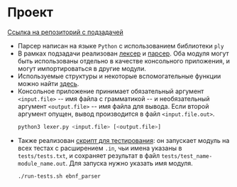 # Проект

[Ссылка на репозиторий с подзадачей](https://github.com/jegorpopow/EBNF/tree/parser)

* Парсер написан на языке `Python` с использованием библиотеки `ply`
* В рамках подзадачи реализован [лексер](https://github.com/jegorpopow/EBNF/blob/parser/lexer.py) и [парсер](https://github.com/jegorpopow/EBNF/blob/parser/ebnf_parser.py). Оба модуля могут быть использованы отдельно в качестве консольного приложения, и могут импортироваться в другие модули.
* Используемые структуры и некоторые вспомогательные функции можно найти [здесь](https://github.com/jegorpopow/EBNF/blob/parser/EBNF.py).
* Консольное приложение принимает обязательный аргумент `<input.file>` -- имя файла с грамматикой -- и необязательный аргумент `<output.file>` -- имя файла для вывода. Если второй аргумент опущен, вывод производится в файл `<input.file.out>`.
    ```bash
    python3 lexer.py <input.file> [<output.file>]
    ```
* Также реализован [скрипт для тестирования](https://github.com/jegorpopow/EBNF/blob/parser/parser.py): он запускает модуль на всех тестах с расширением `.in`, чьи имена указаны в `tests/tests.txt`, и сохраняет результат в файл `tests/test_name-module_name.out`. Для запуска нужно указать имя модуля.
    ```bash
    ./run-tests.sh ebnf_parser
    ```
